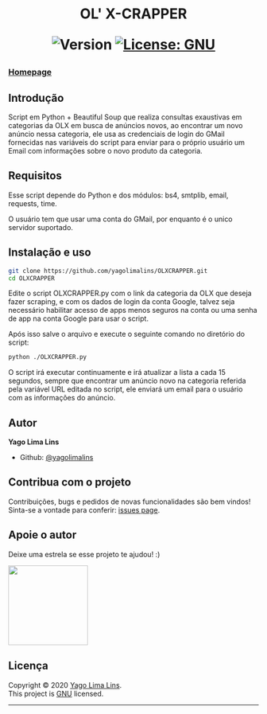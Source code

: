 <h1 align="center">OL' X-CRAPPER
<p>
  <img alt="Version" src="https://img.shields.io/badge/version-0.1.0-blue.svg?cacheSeconds=2592000" />
  <a href="https://www.gnu.org/licenses/gpl-3.0.pt-br.html" target="_blank">
    <img alt="License: GNU" src="https://img.shields.io/badge/License-GNU-yellow.svg" />
  </a>
</p>

</h1>

### [Homepage](https://github.com/yagolimalins/OLXCRAPPER)

## Introdução

Script em Python + Beautiful Soup que realiza consultas exaustivas em categorias da OLX em busca de anúncios novos,
ao encontrar um novo anúncio nessa categoria, ele usa as credenciais de login do GMail fornecidas nas variáveis do script
para enviar para o próprio usuário um Email com informações sobre o novo produto da categoria.

## Requisitos

Esse script depende do Python e dos módulos: bs4, smtplib, email, requests, time. 

O usuário tem que usar uma conta do GMail, por enquanto é o unico servidor suportado.

## Instalação e uso

```sh
git clone https://github.com/yagolimalins/OLXCRAPPER.git
cd OLXCRAPPER
```

Edite o script OLXCRAPPER.py com o link da categoria da OLX que deseja fazer scraping, e com os dados
de login da conta Google, talvez seja necessário habilitar acesso de apps menos seguros na conta ou 
uma senha de app na conta Google para usar o script.

Após isso salve o arquivo e execute o seguinte comando no diretório do script:

```sh
python ./OLXCRAPPER.py
```
O script irá executar continuamente e irá atualizar a lista a cada 15 segundos, sempre que encontrar um
anúncio novo na categoria referida pela variável URL editada no script, ele enviará um email para o usuário
com as informações do anúncio.

## Autor

**Yago Lima Lins**

* Github: [@yagolimalins](https://github.com/yagolimalins)

## Contribua com o projeto

Contribuições, bugs e pedidos de novas funcionalidades são bem vindos! <br />
Sinta-se a vontade para conferir: [issues page](https://github.com/yagolimalins/OLXCRAPPER/issues). 

## Apoie o autor

Deixe uma estrela se esse projeto te ajudou! :)

<a href="https://www.patreon.com/yagolimalins">
  <img src="https://c5.patreon.com/external/logo/become_a_patron_button@2x.png" width="160">
</a>

## Licença

Copyright © 2020 [Yago Lima Lins](https://github.com/yagolimalins).<br />
This project is [GNU](https://www.gnu.org/licenses/gpl-3.0.pt-br.html) licensed.

***

